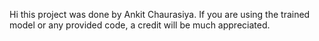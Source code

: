 Hi this project was done by Ankit Chaurasiya. If you are using the trained model or any provided code, a credit will be much appreciated.
